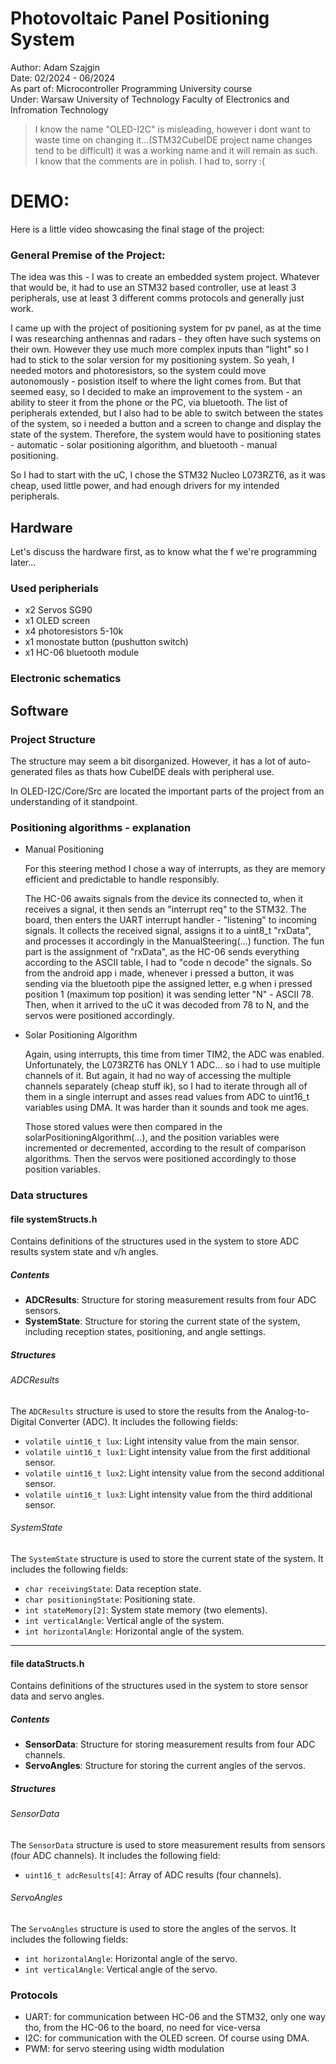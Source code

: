 # Photovoltaic Panel Positioning System

Author: Adam Szajgin \
Date: 02/2024 - 06/2024 \
As part of: Microcontroller Programming University course \
Under: Warsaw University of Technology Faculty of Electronics and Infromation Technology 

> I know the name "OLED-I2C" is misleading, however i dont want to waste time on changing it...(STM32CubeIDE project name changes
tend to be difficult) it was a working name and
it will remain as such. \
> I know that the comments are in polish. I had to, sorry :(

# DEMO:


Here is a little video showcasing the final stage of the project:


### General Premise of the Project:

The idea was this - I was to create an embedded system project. Whatever that would be, it had to use an STM32 based controller, use at least 3 peripherals, use at least 3 different comms protocols and generally just work. 

I came up with the project of positioning system for pv panel, as at the time I was researching anthennas and radars - they often have such systems on their own. 
However they use much more complex inputs than "light" so I had to stick to the solar version for my positioning system.
So yeah, I needed motors and photoresistors, so the system could move autonomously - posistion itself to where the light
comes from. But that seemed easy, so I decided to make an improvement to the system - an ability to steer it from the phone
or the PC, via bluetooth. The list of peripherals extended, but I also had to be able to switch between the states of the system, 
so i needed a button and a screen to change and display the state of the system. Therefore, the system would have to positioning
states - automatic - solar positioning algorithm, and bluetooth - manual positioning.

So I had to start with the uC, I chose the STM32 Nucleo L073RZT6, as it was cheap, used little power, and had enough drivers for my intended peripherals. 

## Hardware

Let's discuss the hardware first, as to know what the f we're programming later...

### Used peripherials
- x2 Servos SG90
- x1 OLED screen
- x4 photoresistors 5-10k
- x1 monostate button (pushutton switch)
- x1 HC-06 bluetooth module

### Electronic schematics



## Software

### Project Structure

The structure may seem a bit disorganized. However, it has a lot of auto-generated files as thats how CubeIDE deals with peripheral use. 

In OLED-I2C/Core/Src are located the important parts of the project from an understanding of it standpoint. 


###  Positioning algorithms - explanation

- Manual Positioning 
  
  For this steering method I chose a way of interrupts, as they are memory efficient and predictable to handle responsibly.
  
  The HC-06 awaits signals from the device its connected to, when it receives a signal, it then sends an "interrupt req"
  to the STM32. The board, then enters the UART interrupt handler - "listening" to incoming signals. It collects the received
  signal, assigns it to a uint8_t "rxData", and processes it accordingly in the ManualSteering(...) function.
  The fun part is the assignment of "rxData", as the HC-06 sends everything according to the ASCII table, I had to "code n
  decode" the signals. So from the android app i made, whenever i pressed a button, it was sending via the bluetooth pipe
  the assigned letter, e.g when i pressed position 1 (maximum top position) it was sending letter "N" - ASCII 78. Then,
  when it arrived to the uC it was decoded from 78 to N, and the servos were positioned accordingly.

- Solar Positioning Algorithm 

  Again, using interrupts, this time from timer TIM2, the ADC was enabled. Unfortunately, the L073RZT6 has ONLY 1 ADC...
  so i had to use multiple channels of it. But again, it had no way of accessing the multiple channels separately
  (cheap stuff ik), so I had to iterate through all of them in a single interrupt and asses read values from ADC to uint16_t
  variables using DMA. It was harder than it sounds and took me ages.

  Those stored values were then compared in the solarPositioningAlgorithm(...), and the position variables were incremented
  or decremented, according to the result of comparison algorithms. Then the servos were positioned accordingly to those position
  variables.

### Data structures

#### file systemStructs.h
Contains definitions of the structures used in the system to store ADC results system state and v/h angles. 

##### Contents
- **ADCResults**: Structure for storing measurement results from four ADC sensors.
- **SystemState**: Structure for storing the current state of the system, including reception states, positioning, and angle settings.

##### Structures

###### ADCResults
The `ADCResults` structure is used to store the results from the Analog-to-Digital Converter (ADC). It includes the following fields:

- `volatile uint16_t lux`: Light intensity value from the main sensor.
- `volatile uint16_t lux1`: Light intensity value from the first additional sensor.
- `volatile uint16_t lux2`: Light intensity value from the second additional sensor.
- `volatile uint16_t lux3`: Light intensity value from the third additional sensor.

###### SystemState
The `SystemState` structure is used to store the current state of the system. It includes the following fields:

- `char receivingState`: Data reception state.
- `char positioningState`: Positioning state.
- `int stateMemory[2]`: System state memory (two elements).
- `int verticalAngle`: Vertical angle of the system.
- `int horizontalAngle`: Horizontal angle of the system.

---

#### file dataStructs.h
Contains definitions of the structures used in the system to store sensor data and servo angles. 

##### Contents
- **SensorData**: Structure for storing measurement results from four ADC channels.
- **ServoAngles**: Structure for storing the current angles of the servos.

##### Structures

###### SensorData
The `SensorData` structure is used to store measurement results from sensors (four ADC channels). It includes the following field:

- `uint16_t adcResults[4]`: Array of ADC results (four channels).

###### ServoAngles
The `ServoAngles` structure is used to store the angles of the servos. It includes the following fields:

- `int horizontalAngle`: Horizontal angle of the servo.
- `int verticalAngle`: Vertical angle of the servo.

### Protocols

  - UART: for communication between HC-06 and the STM32, only one way tho, from the HC-06 to the board, no need for vice-versa
  - I2C: for communication with the OLED screen. Of course using DMA.
  - PWM: for servo steering using width modulation







